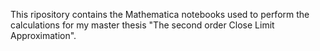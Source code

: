 This ripository contains the Mathematica notebooks used to perform the calculations for my master thesis "The second order Close Limit Approximation".
